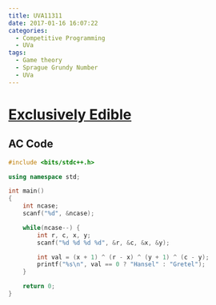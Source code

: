 ```yaml
---
title: UVA11311
date: 2017-01-16 16:07:22
categories:
  - Competitive Programming
  - UVa
tags:
  - Game theory
  - Sprague Grundy Number
  - UVa
---
```


# [Exclusively Edible](https://uva.onlinejudge.org/index.php?option=com_onlinejudge&Itemid=8&page=show_problem&problem=2286)

## AC Code

```c++
#include <bits/stdc++.h>

using namespace std;

int main()
{
	int ncase;
	scanf("%d", &ncase);

	while(ncase--) {
		int r, c, x, y;
		scanf("%d %d %d %d", &r, &c, &x, &y);

		int val = (x + 1) ^ (r - x) ^ (y + 1) ^ (c - y);
		printf("%s\n", val == 0 ? "Hansel" : "Gretel");
	}

	return 0;
}
```
